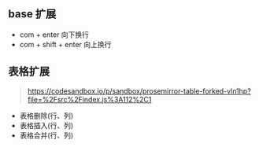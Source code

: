 


## base 扩展

- com + enter 向下换行
- com + shift + enter 向上换行

## 表格扩展

> https://codesandbox.io/p/sandbox/prosemirror-table-forked-vln1hp?file=%2Fsrc%2Findex.js%3A112%2C1

- 表格删除(行、列)
- 表格插入(行、列)
- 表格合并(行、列)

